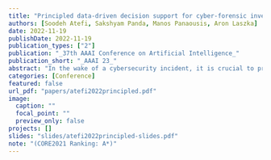 ```yaml
---
title: "Principled data-driven decision support for cyber-forensic investigations"
authors: [Soodeh Atefi, Sakshyam Panda, Manos Panaousis, Aron Laszka]
date: 2022-11-19
publishDate: 2022-11-19
publication_types: ["2"]
publication: "_37th AAAI Conference on Artificial Intelligence_"
publication_short: "_AAAI 23_"
abstract: "In the wake of a cybersecurity incident, it is crucial to promptly discover how the threat actors breached security in order to assess the impact of the incident and to develop and deploy countermeasures that can protect against further attacks. To this end, defenders can launch a cyber-forensic investigation, which discovers the techniques that the threat actors used in the incident. A fundamental challenge in such an investigation is prioritizing the investigation of particular techniques since the investigation of each technique requires time and effort, but forensic analysts cannot know which ones were actually used before investigating them. To ensure prompt discovery, it is imperative to provide decision support that can help forensic analysts with this prioritization. A recent study demonstrated that data-driven decision support, based on a dataset of prior incidents, can provide state- of-the-art prioritization. However, this data-driven approach, called DISCLOSE, is based on a heuristic that utilizes only a subset of the available information and does not approximate optimal decisions. To improve upon this heuristic, we introduce a principled approach for data-driven decision support for cyber-forensic investigations. We formulate the decision-support problem using a Markov decision process, whose states represent the states of a forensic investigation. To solve the decision problem, we propose a Monte Carlo tree search based method, which relies on a k-NN regression over prior incidents to estimate state-transition probabilities. We evaluate our proposed approach on multiple versions of the MITRE ATT&CK dataset, which is a knowledge base of adversarial techniques and tactics based on real-world cyber incidents, and demonstrate that our approach outperforms DISCLOSE in terms of techniques discovered per effort spent."
categories: [Conference]
featured: false
url_pdf: "papers/atefi2022principled.pdf"
image:
  caption: ""
  focal_point: ""
  preview_only: false
projects: []
slides: "slides/atefi2022principled-slides.pdf"
note: "(CORE2021 Ranking: A*)"
---
```

